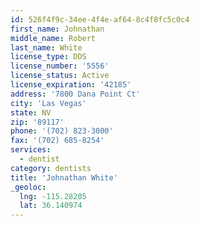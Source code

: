 ```yaml
---
id: 526f4f9c-34ee-4f4e-af64-8c4f8fc5c0c4
first_name: Johnathan
middle_name: Robert
last_name: White
license_type: DDS
license_number: '5556'
license_status: Active
license_expiration: '42185'
address: '7800 Dana Point Ct'
city: 'Las Vegas'
state: NV
zip: '89117'
phone: '(702) 823-3000'
fax: '(702) 685-8254'
services:
  - dentist
category: dentists
title: 'Johnathan White'
_geoloc:
  lng: -115.28205
  lat: 36.140974
---
```

